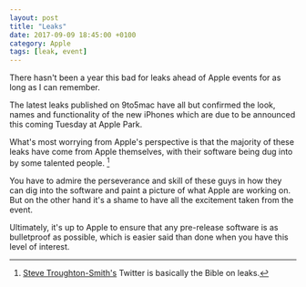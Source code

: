 ```yaml
---
layout: post
title: "Leaks"
date: 2017-09-09 18:45:00 +0100
category: Apple
tags: [leak, event]
---
```


There hasn't been a year this bad for leaks ahead of Apple events for as long as I can remember. 

The latest leaks published on 9to5mac have all but confirmed the look, names and functionality of the new iPhones which are due to be announced this coming Tuesday at Apple Park.  

What's most worrying from Apple's perspective is that the majority of these leaks have come from Apple themselves, with their software being dug into by some talented people. [^1]

You have to admire the perseverance and skill of these guys in how they can dig into the software and paint a picture of what Apple are working on. But on the other hand it's a shame to have all the excitement taken from the event. 

Ultimately, it's up to Apple to ensure that any pre-release software is as bulletproof as possible, which is easier said than done when you have this level of interest. 


[^1]: [Steve Troughton-Smith's][sts] Twitter is basically the Bible on leaks. 

[sts]: https://twitter.com/stroughtonsmith
